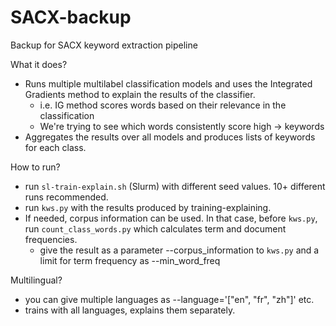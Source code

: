 # SACX-backup
Backup for SACX keyword extraction pipeline

What it does?

- Runs multiple multilabel classification models and uses the Integrated Gradients method to explain the results of the classifier.
  - i.e. IG method scores words based on their relevance in the classification
  - We're trying to see which words consistently score high -> keywords
- Aggregates the results over all models and produces lists of keywords for each class.

How to run?

- run ``sl-train-explain.sh`` (Slurm) with different seed values. 10+ different runs recommended.
- run ``kws.py`` with the results produced by training-explaining.
- If needed, corpus information can be used. In that case, before ``kws.py``, run ``count_class_words.py`` which calculates term and document frequencies.
  - give the result as a parameter --corpus_information to ``kws.py`` and a limit for term frequency as --min_word_freq
 
Multilingual?

- you can give multiple languages as --language='["en", "fr", "zh"]' etc.
- trains with all languages, explains them separately.
